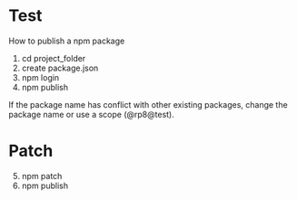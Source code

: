 Test
=====
How to publish a npm package

1. cd project_folder
2. create package.json
3. npm login
4. npm publish

If the package name has conflict with other existing packages, change the package name
or use a scope (@rp8@test).

Patch
=====

5. npm patch
6. npm publish
